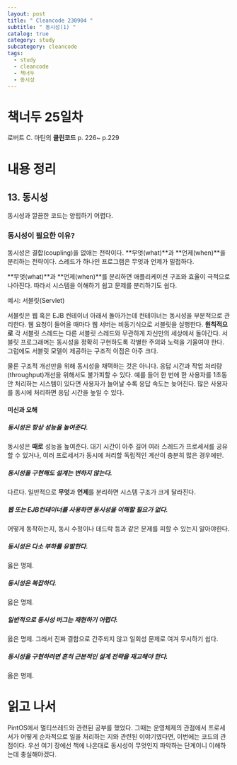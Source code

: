 ```yaml
---
layout: post
title: " Cleancode 230904 "
subtitle: " 동시성(1) "
catalog: true
category: study
subcategory: cleancode
tags:
  - study
  - cleancode
  - 책너두
  - 동시성
---
```


# 책너두 25일차

로버트 C. 마틴의 **클린코드** p. 226~ p.229

# 내용 정리

## 13. 동시성

동시성과 깔끔한 코드는 양립하기 어렵다.

### 동시성이 필요한 이유?

동시성은 결합(coupling)을 없애는 전략이다. **무엇(what)**과 **언제(when)**을 분리하는 전략이다. 스레드가 하나인 프로그램은 무엇과 언제가 밀접하다.

**무엇(what)**과 **언제(when)**를 분리하면 애플리케이션 구조와 효율이 극적으로 나아진다. 따라서 시스템을 이해하기 쉽고 문제를 분리하기도 쉽다.

예시: 서블릿(Servlet)

서블릿은 웹 혹은 EJB 컨테이너 아래서 돌아가는데 컨테이너는 동시성을 부분적으로 관리한다. 웹 요청이 들어올 때마다 웹 서버는 비동기식으로 서블릿을 실행한다. **원칙적으로** 각 서블릿 스레드는 다른 서블릿 스레드와 무관하게 자신만의 세상에서 돌아간다. 서블릿 프로그래머는 동시성을 정확히 구현하도록 각별한 주의와 노력을 기울여야 한다. 그럼에도 서블릿 모델이 제공하는 구조적 이점은 아주 크다.

물론 구조적 개선만을 위해 동시성을 채택하는 것은 아니다. 응답 시간과 작업 처리량(throughput)개선을 위해서도 불가피할 수 있다. 예를 들어 한 번에 한 사용자를 1초동안 처리하는 시스템이 있다면 사용자가 늘어날 수록 응답 속도는 늦어진다. 많은 사용자를 동시에 처리하면 응답 시간을 높일 수 있다.

#### 미신과 오해

##### 동시성은 항상 성능을 높여준다.

동시성은 **때로** 성능을 높여준다. 대기 시간이 아주 길어 여러 스레드가 프로세서를 공유할 수 있거나, 여러 프로세서가 동시에 처리할 독립적인 계산이 충분히 많은 경우에만.

##### 동시성을 구현해도 설계는 변하지 않는다.

다르다. 일반적으로 **무엇**과 **언제**를 분리하면 시스템 구조가 크게 달라진다.

##### 웹 또는 EJB컨테이너를 사용하면 동시성을 이해할 필요가 없다.

어떻게 동작하는지, 동시 수정이나 데드락 등과 같은 문제를 피할 수 있는지 알아야한다.

##### 동시성은 다소 부하를 유발한다.

옳은 명제.

##### 동시성은 복잡하다.

옳은 명제.

##### 일반적으로 동시성 버그는 재현하기 어렵다.

옳은 명제. 그래서 진짜 결함으로 간주되지 않고 일회성 문제로 여겨 무시하기 쉽다.

##### 동시성을 구현하려면 흔히 근본적인 설계 전략을 재고해야 한다.

옳은 명제.

# 읽고 나서

PintOS에서 멀티쓰레드와 관련된 공부를 했었다. 그때는 운영체제의 관점에서 프로세서가 어떻게 순차적으로 일을 처리하는 지와 관련된 이야기였다면, 이번에는 코드의 관점이다. 우선 여기 장에선 책에 나온대로 동시성이 무엇인지 파악하는 단계이니 이해하는데 충실해야겠다.
